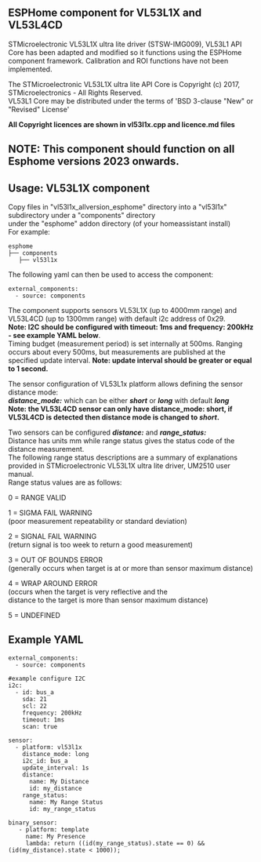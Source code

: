 
## ESPHome component for VL53L1X and VL53L4CD
STMicroelectronic VL53L1X ultra lite driver (STSW-IMG009), VL53L1 API Core
has been adapted and modified so it functions using the ESPHome component framework.
Calibration and ROI functions have not been implemented.<BR>

The STMicroelectronic VL53L1X ultra lite API Core is
Copyright (c) 2017, STMicroelectronics - All Rights Reserved.<BR>
VL53L1 Core may be distributed under the terms of 'BSD 3-clause "New" or "Revised" License'

**All Copyright licences are shown in vl53l1x.cpp and licence.md files**

## NOTE: This component should function on all Esphome versions 2023 onwards. 

## Usage: VL53L1X component
Copy files in "vl53l1x_allversion_esphome" directory into a "vl53l1x" subdirectory under a "components" directory<BR>
under the "esphome" addon directory (of your homeassistant install)<BR>
For example:
```
esphome
├── components
   ├── vl53l1x
```
The following yaml can then be used to access the component:
```
external_components:
  - source: components
```
The component supports sensors VL53L1X (up to 4000mm range) and VL53L4CD (up to 1300mm range) with default i2c address of 0x29.<BR>
**Note: I2C should be configured with timeout: 1ms and frequency: 200kHz - see example YAML below**.<BR>
Timing budget (measurement period) is set internally at 500ms. Ranging occurs about every 500ms, but measurements are published at the specified update interval. **Note: update interval should be greater or equal to 1 second.**<BR>

The sensor configuration of VL53L1x platform allows defining the sensor distance mode:<BR>
***distance_mode:*** which can be either ***short*** or ***long*** with default ***long***<BR>
**Note: the VL53L4CD sensor can only have distance_mode: short, if VL53L4CD is detected then distance mode is changed to ***short***.**<BR>

Two sensors can be configured ***distance:*** and ***range_status:***<BR>
Distance has units mm while range status gives the status code of the distance measurement.<BR>
The following range status descriptions are a summary of explanations provided in STMicroelectronic VL53L1X ultra lite driver, UM2510 user manual.<BR>
Range status values are as follows:<BR>

0 = RANGE VALID<BR>

1 = SIGMA FAIL WARNING<BR> 
(poor measurement repeatability or standard deviation)

2 = SIGNAL FAIL WARNING<BR> 
(return signal is too week to return a good measurement)

3 = OUT OF BOUNDS ERROR<BR> 
(generally occurs when target is at or more than sensor maximum distance)

4 = WRAP AROUND ERROR<BR> 
(occurs when the target is very reflective and the<BR> 
distance to the target is more than sensor maximum distance)<BR> 

5 = UNDEFINED<BR>

## Example YAML
```
external_components:
  - source: components

#example configure I2C
i2c:
  - id: bus_a 
    sda: 21
    scl: 22
    frequency: 200kHz
    timeout: 1ms
    scan: true
    
sensor:
  - platform: vl53l1x
    distance_mode: long
    i2c_id: bus_a
    update_interval: 1s
    distance:
      name: My Distance
      id: my_distance
    range_status:
      name: My Range Status
      id: my_range_status

binary_sensor:
   - platform: template
     name: My Presence
     lambda: return ((id(my_range_status).state == 0) && (id(my_distance).state < 1000));
```